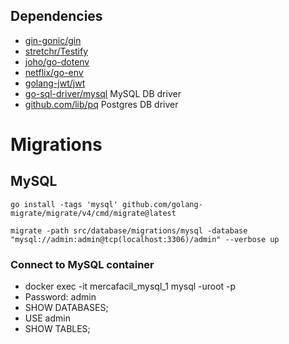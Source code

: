 ## Dependencies

- [gin-gonic/gin](https://github.com/gin-gonic/gin)
- [stretchr/Testify](https://github.com/stretchr/testify)
- [joho/go-dotenv](https://github.com/joho/godotenv)
- [netflix/go-env](https://github.com/Netflix/go-env)
- [golang-jwt/jwt](https://github.com/golang-jwt/jwt)
- [go-sql-driver/mysql](https://github.com/go-sql-driver/mysql) MySQL DB driver
- [github.com/lib/pq](https://github.com/lib/pq) Postgres DB driver

# Migrations

## MySQL
`go install -tags 'mysql' github.com/golang-migrate/migrate/v4/cmd/migrate@latest`

`migrate -path src/database/migrations/mysql -database "mysql://admin:admin@tcp(localhost:3306)/admin" --verbose up`

### Connect to MySQL container

- docker exec -it mercafacil_mysql_1 mysql -uroot -p
- Password: admin
- SHOW DATABASES;
- USE admin
- SHOW TABLES;